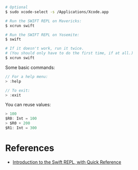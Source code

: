 
```` bash
# Optional
$ sudo xcode-select -s /Applications/Xcode.app

# Run the SWIFT REPL on Mavericks:
$ xcrun swift

# Run the SWIFT REPL on Yosemite:
$ swift

# If it doesn't work, run it twice.
# (You should only have to do the first time, if at all.)
$ xcrun swift
````

Some basic commands:
```` swift
// For a help menu:
> :help

// To exit:
> :exit
````

You can reuse values:
```` swift
> 100
$R0: Int = 100
> $R0 + 200
$R1: Int = 300
````

# References
- [Introduction to the Swift REPL, with Quick Reference](https://developer.apple.com/swift/blog/?id=18)